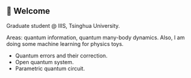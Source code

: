 ## 🦚 Welcome

Graduate student @ IIIS, Tsinghua University.

Areas: quantum information, quantum many-body dynamics. Also, I am doing some machine learning for physics toys.

- Quantum errors and their correction.
- Open quantum system.
- Parametric quantum circuit.
